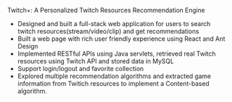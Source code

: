 Twitch+: A Personalized Twitch Resources Recommendation Engine

- Designed and built a full-stack web application for users to search twitch resources(stream/video/clip) and get recommendations
- Built a web page with rich user friendly experience using React and Ant Design
- Implemented RESTful APIs using Java servlets, retrieved real Twitch resources using Twitch API and stored data in MySQL
- Support login/logout and favorite collection
- Explored multiple recommendation algorithms and extracted game information from Twitich resources to implement a Content-based algorithm.
